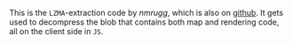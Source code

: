 This is the `LZMA`-extraction code by *nmrugg*, which is also on [github](https://github.com/nmrugg/LZMA-JS).
It gets used to decompress the blob that contains both map and rendering code, all on the client side in `JS`.
